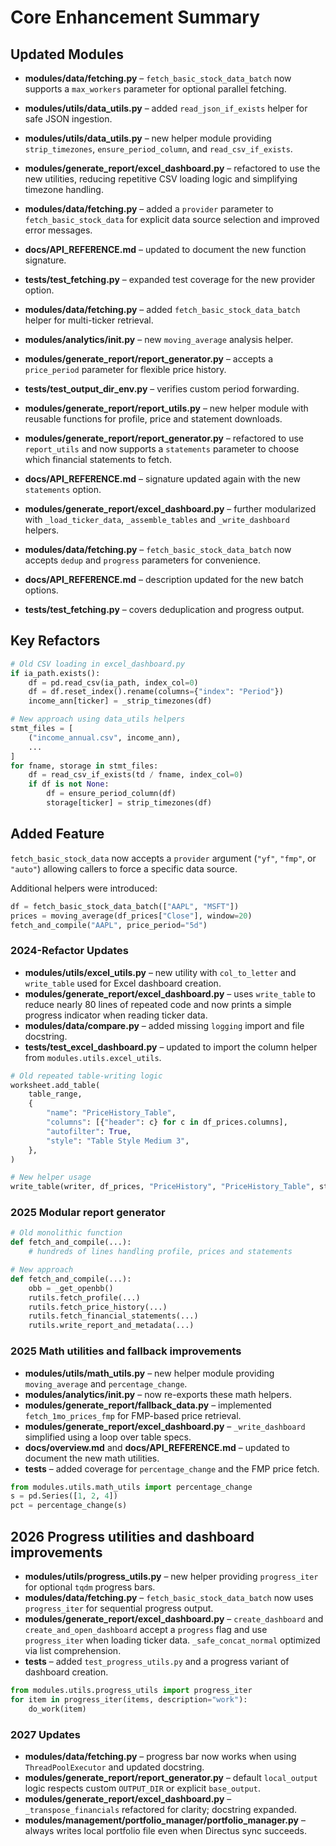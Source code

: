# Core Enhancement Summary

## Updated Modules
- **modules/data/fetching.py** – `fetch_basic_stock_data_batch` now supports a
  `max_workers` parameter for optional parallel fetching.
- **modules/utils/data_utils.py** – added `read_json_if_exists` helper for safe
  JSON ingestion.

- **modules/utils/data_utils.py** – new helper module providing `strip_timezones`, `ensure_period_column`, and `read_csv_if_exists`.
- **modules/generate_report/excel_dashboard.py** – refactored to use the new utilities, reducing repetitive CSV loading logic and simplifying timezone handling.
- **modules/data/fetching.py** – added a `provider` parameter to `fetch_basic_stock_data` for explicit data source selection and improved error messages.
- **docs/API_REFERENCE.md** – updated to document the new function signature.
- **tests/test_fetching.py** – expanded test coverage for the new provider option.
- **modules/data/fetching.py** – added `fetch_basic_stock_data_batch` helper for multi-ticker retrieval.
- **modules/analytics/__init__.py** – new `moving_average` analysis helper.
- **modules/generate_report/report_generator.py** – accepts a `price_period` parameter for flexible price history.
- **tests/test_output_dir_env.py** – verifies custom period forwarding.
- **modules/generate_report/report_utils.py** – new helper module with reusable functions for profile, price and statement downloads.
- **modules/generate_report/report_generator.py** – refactored to use `report_utils` and now supports a `statements` parameter to choose which financial statements to fetch.
- **docs/API_REFERENCE.md** – signature updated again with the new `statements` option.
- **modules/generate_report/excel_dashboard.py** – further modularized with `_load_ticker_data`, `_assemble_tables` and `_write_dashboard` helpers.
- **modules/data/fetching.py** – `fetch_basic_stock_data_batch` now accepts `dedup` and `progress` parameters for convenience.
- **docs/API_REFERENCE.md** – description updated for the new batch options.
- **tests/test_fetching.py** – covers deduplication and progress output.

## Key Refactors

```python
# Old CSV loading in excel_dashboard.py
if ia_path.exists():
    df = pd.read_csv(ia_path, index_col=0)
    df = df.reset_index().rename(columns={"index": "Period"})
    income_ann[ticker] = _strip_timezones(df)
```

```python
# New approach using data_utils helpers
stmt_files = [
    ("income_annual.csv", income_ann),
    ...
]
for fname, storage in stmt_files:
    df = read_csv_if_exists(td / fname, index_col=0)
    if df is not None:
        df = ensure_period_column(df)
        storage[ticker] = strip_timezones(df)
```

## Added Feature

`fetch_basic_stock_data` now accepts a `provider` argument (`"yf"`, `"fmp"`, or `"auto"`) allowing callers to force a specific data source.

Additional helpers were introduced:

```python
df = fetch_basic_stock_data_batch(["AAPL", "MSFT"])
prices = moving_average(df_prices["Close"], window=20)
fetch_and_compile("AAPL", price_period="5d")
```


### 2024-Refactor Updates

- **modules/utils/excel_utils.py** – new utility with `col_to_letter` and `write_table` used for Excel dashboard creation.
- **modules/generate_report/excel_dashboard.py** – uses `write_table` to reduce nearly 80 lines of repeated code and now prints a simple progress indicator when reading ticker data.
- **modules/data/compare.py** – added missing `logging` import and file docstring.
- **tests/test_excel_dashboard.py** – updated to import the column helper from `modules.utils.excel_utils`.

```python
# Old repeated table-writing logic
worksheet.add_table(
    table_range,
    {
        "name": "PriceHistory_Table",
        "columns": [{"header": c} for c in df_prices.columns],
        "autofilter": True,
        "style": "Table Style Medium 3",
    },
)

# New helper usage
write_table(writer, df_prices, "PriceHistory", "PriceHistory_Table", style="Table Style Medium 3")
```

### 2025 Modular report generator

```python
# Old monolithic function
def fetch_and_compile(...):
    # hundreds of lines handling profile, prices and statements

# New approach
def fetch_and_compile(...):
    obb = _get_openbb()
    rutils.fetch_profile(...)
    rutils.fetch_price_history(...)
    rutils.fetch_financial_statements(...)
    rutils.write_report_and_metadata(...)
```

### 2025 Math utilities and fallback improvements

- **modules/utils/math_utils.py** – new helper module providing `moving_average` and `percentage_change`.
- **modules/analytics/__init__.py** – now re-exports these math helpers.
- **modules/generate_report/fallback_data.py** – implemented `fetch_1mo_prices_fmp` for FMP-based price retrieval.
- **modules/generate_report/excel_dashboard.py** – `_write_dashboard` simplified using a loop over table specs.
- **docs/overview.md** and **docs/API_REFERENCE.md** – updated to document the new math utilities.
- **tests** – added coverage for `percentage_change` and the FMP price fetch.

```python
from modules.utils.math_utils import percentage_change
s = pd.Series([1, 2, 4])
pct = percentage_change(s)
```

## 2026 Progress utilities and dashboard improvements

- **modules/utils/progress_utils.py** – new helper providing ``progress_iter`` for optional ``tqdm`` progress bars.
- **modules/data/fetching.py** – ``fetch_basic_stock_data_batch`` now uses ``progress_iter`` for sequential progress output.
- **modules/generate_report/excel_dashboard.py** – ``create_dashboard`` and ``create_and_open_dashboard`` accept a ``progress`` flag and use ``progress_iter`` when loading ticker data. ``_safe_concat_normal`` optimized via list comprehension.
- **tests** – added ``test_progress_utils.py`` and a progress variant of dashboard creation.

```python
from modules.utils.progress_utils import progress_iter
for item in progress_iter(items, description="work"):
    do_work(item)
```

### 2027 Updates
- **modules/data/fetching.py** – progress bar now works when using `ThreadPoolExecutor` and updated docstring.
- **modules/generate_report/report_generator.py** – default `local_output` logic respects custom `OUTPUT_DIR` or explicit `base_output`.
- **modules/generate_report/excel_dashboard.py** – `_transpose_financials` refactored for clarity; docstring expanded.
- **modules/management/portfolio_manager/portfolio_manager.py** – always writes local portfolio file even when Directus sync succeeds.
